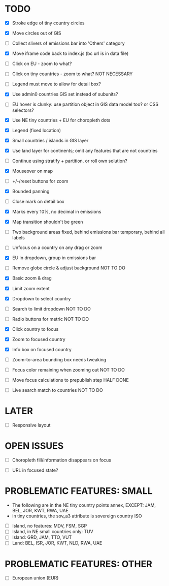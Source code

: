 TODO
====

  - [x] Stroke edge of tiny country circles
  - [x] Move circles out of GIS

  - [ ] Collect slivers of emissions bar into 'Others' category

  - [x] Move iframe code back to index.js (bc url is in data file)

  - [ ] Click on EU - zoom to what?
  - [ ] Click on tiny countries - zoom to what?  NOT NECESSARY
  - [ ] Legend must move to allow for detail box?

  - [x] Use admin0 countries GIS set instead of subunits?

  - [ ] EU hover is clunky: use partition object in GIS data model too?  or CSS selectors?

  - [x] Use NE tiny countries + EU for choropleth dots
  - [x] Legend (fixed location)
  - [x] Small countries / islands in GIS layer
  - [x] Use land layer for continents; omit any features that are not countries

  - [ ] Continue using stratify + partition, or roll own solution?
  - [x] Mouseover on map
  - [ ] +/-/reset buttons for zoom
  - [x] Bounded panning
  - [ ] Close mark on detail box

  - [x] Marks every 10%, no decimal in emissions
  - [x] Map transition shouldn't be green
  - [ ] Two background areas
          fixed, behind emissions bar
          temporary, behind all labels

  - [ ] Unfocus on a country on any drag or zoom
  - [x] EU in dropdown, group in emissions bar

  - [ ] Remove globe circle & adjust background  NOT TO DO
  - [x] Basic zoom & drag
  - [x] Limit zoom extent
  - [x] Dropdown to select country
  - [ ] Search to limit dropdown  NOT TO DO
  - [ ] Radio buttons for metric  NOT TO DO
  - [x] Click country to focus
  - [x] Zoom to focused country
  - [x] Info box on focused country
  - [ ] Zoom-to-area bounding box needs tweaking
  - [ ] Focus color remaining when zooming out  NOT TO DO

  - [ ] Move focus calculations to prepublish step  HALF DONE

  - [ ] Live search match to countries  NOT TO DO


LATER
=====

  - [ ] Responsive layout


OPEN ISSUES
===========

  - [ ] Choropleth fill/information disappears on focus
  - [ ] URL in focused state?


PROBLEMATIC FEATURES: SMALL
==========================

  - The following are in the NE tiny country points annex, EXCEPT:
    JAM, BEL, JOR, KWT, RWA, UAE
  - in tiny countries, the sov_a3 attribute is sovereign country ISO

  - [ ] Island, no features: MDV, FSM, SGP
  - [ ] Island, in NE small countries only: TUV
  - [ ] Island: GRD, JAM, TTO, VUT
  - [ ] Land: BEL, ISR, JOR, KWT, NLD, RWA, UAE

PROBLEMATIC FEATURES: OTHER
===========================

  - [ ] European union (EUR)
